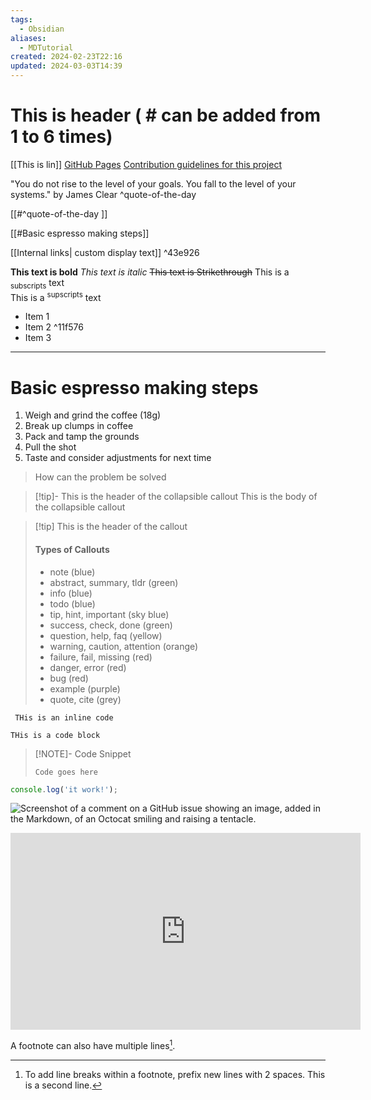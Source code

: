```yaml
---
tags:
  - Obsidian
aliases:
  - MDTutorial
created: 2024-02-23T22:16
updated: 2024-03-03T14:39
---
```

# This is header ( # can be added from 1 to 6 times)

[[This is lin]]
[GitHub Pages](https://pages.github.com/)
[Contribution guidelines for this project](docs/CONTRIBUTING.md)

"You do not rise to the level of your goals. You fall to the level of your systems." by James Clear ^quote-of-the-day

[[#^quote-of-the-day ]]

[[#Basic espresso making steps]]

[[Internal links| custom display text]] ^43e926

**This text is bold**
*This text is italic*
~~This text is Strikethrough~~
This is a <sub>subscripts</sub> text\
This is a <sup>supscripts</sup> text

- Item 1
- Item 2 ^11f576
- Item 3

---
# Basic espresso making steps
1. Weigh and grind the coffee (18g)
2. Break up clumps in coffee
3. Pack and tamp the grounds
4. Pull the shot
5. Taste and consider adjustments for next time

> How can the problem be solved

> 	[!tip]- This is the header of the collapsible callout
> 	This is the body of the collapsible callout
>	

> [!tip] This is the header of the callout
>#### Types of Callouts
> - note (blue)
> - abstract, summary, tldr (green)
> - info (blue)
> - todo (blue)
> - tip, hint, important (sky blue)
> - success, check, done (green)
> - question, help, faq (yellow)
> - warning, caution, attention (orange)
> - failure, fail, missing (red)
> - danger, error (red)
> - bug (red)
> - example (purple)
> - quote, cite (grey)

` THis is an inline code`

```
THis is a code block
```

> [!NOTE]- Code Snippet
> ```
> Code goes here
> ```

```js
console.log('it work!');
```

![Screenshot of a comment on a GitHub issue showing an image, added in the Markdown, of an Octocat smiling and raising a tentacle.](https://myoctocat.com/assets/images/base-octocat.svg)

<!-- This content will not appear in the rendered Markdown -->


<iframe width="560" height="315" src="https://www.youtube.com/embed/sOoS7vo_Fx0?si=fTwedBlYRDNyo9yu" title="YouTube video player" frameborder="0" allow="accelerometer; autoplay; clipboard-write; encrypted-media; gyroscope; picture-in-picture; web-share" allowfullscreen></iframe>

A footnote can also have multiple lines[^2].

[^1]: My reference.
[^2]: To add line breaks within a footnote, prefix new lines with 2 spaces.
  This is a second line.


